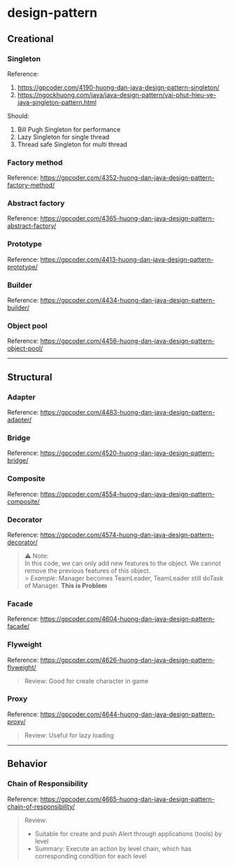 # design-pattern

## Creational

### Singleton

Reference:

1. https://gpcoder.com/4190-huong-dan-java-design-pattern-singleton/
2. https://ngockhuong.com/java/java-design-pattern/vai-phut-hieu-ve-java-singleton-pattern.html

Should:

1. Bill Pugh Singleton for performance
2. Lazy Singleton for single thread
3. Thread safe Singleton for multi thread

### Factory method

Reference: https://gpcoder.com/4352-huong-dan-java-design-pattern-factory-method/

### Abstract factory

Reference: https://gpcoder.com/4365-huong-dan-java-design-pattern-abstract-factory/

### Prototype

Reference: https://gpcoder.com/4413-huong-dan-java-design-pattern-prototype/

### Builder

Reference: https://gpcoder.com/4434-huong-dan-java-design-pattern-builder/

### Object pool

Reference: https://gpcoder.com/4456-huong-dan-java-design-pattern-object-pool/

<hr/>

## Structural

### Adapter

Reference: https://gpcoder.com/4483-huong-dan-java-design-pattern-adapter/

### Bridge

Reference: https://gpcoder.com/4520-huong-dan-java-design-pattern-bridge/

### Composite

Reference: https://gpcoder.com/4554-huong-dan-java-design-pattern-composite/

### Decorator

Reference: https://gpcoder.com/4574-huong-dan-java-design-pattern-decorator/

> :warning: Note: <br/>
> In this code, we can only add new features to the object. We cannot remove the previous features of this object.<br/> > _Example_: Manager becomes TeamLeader, TeamLeader still doTask of Manager. **This is Problem**

### Facade

Reference: https://gpcoder.com/4604-huong-dan-java-design-pattern-facade/

### Flyweight

Reference: https://gpcoder.com/4626-huong-dan-java-design-pattern-flyweight/

> Review: Good for create character in game

### Proxy

Reference: https://gpcoder.com/4644-huong-dan-java-design-pattern-proxy/

> Review: Useful for lazy loading

<hr/>

## Behavior

### Chain of Responsibility

Reference: https://gpcoder.com/4665-huong-dan-java-design-pattern-chain-of-responsibility/

> Review:
>
> -   Suitable for create and push Alert through applications (tools) by level
> -   Summary: Execute an action by level chain, which has corresponding condition for each level
